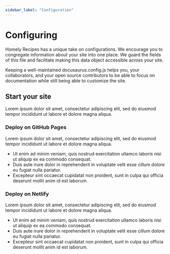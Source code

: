 ```yaml
---
sidebar_label: "Configuration"
---
```


# Configuring

Homely Recipes has a unique take on configurations. We encourage you to congregate information about your site into one place. We guard the fields of this file and facilitate making this data object accessible across your site.

Keeping a well-maintained docusaurus.config.js helps you, your collaborators, and your open source contributors to be able to focus on documentation while still being able to customize the site.

## Start your site

Lorem ipsum dolor sit amet, consectetur adipiscing elit, sed do eiusmod tempor incididunt ut labore et dolore magna aliqua.

### Deploy on GitHub Pages

Lorem ipsum dolor sit amet, consectetur adipiscing elit, sed do eiusmod tempor incididunt ut labore et dolore magna aliqua.

- Ut enim ad minim veniam, quis nostrud exercitation ullamco laboris nisi ut aliquip ex ea commodo consequat.
- Duis aute irure dolor in reprehenderit in voluptate velit esse cillum dolore eu fugiat nulla pariatur.
- Excepteur sint occaecat cupidatat non proident, sunt in culpa qui officia deserunt mollit anim id est laborum.

### Deploy on Netlify

Lorem ipsum dolor sit amet, consectetur adipiscing elit, sed do eiusmod tempor incididunt ut labore et dolore magna aliqua.

- Ut enim ad minim veniam, quis nostrud exercitation ullamco laboris nisi ut aliquip ex ea commodo consequat.
- Duis aute irure dolor in reprehenderit in voluptate velit esse cillum dolore eu fugiat nulla pariatur.
- Excepteur sint occaecat cupidatat non proident, sunt in culpa qui officia deserunt mollit anim id est laborum.

